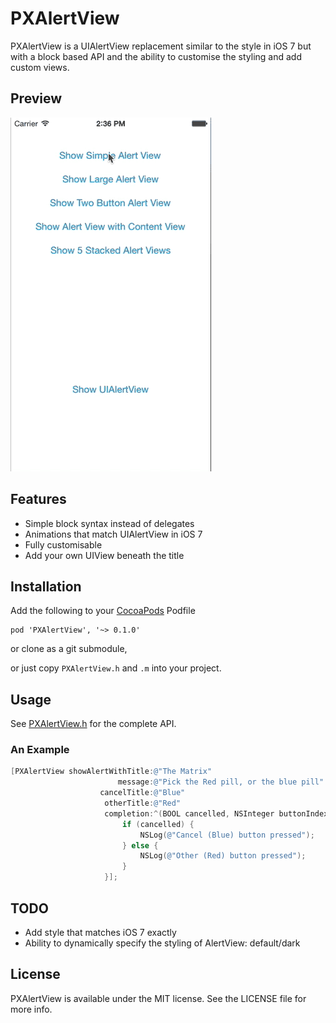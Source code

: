 # PXAlertView

PXAlertView is a UIAlertView replacement similar to the style in iOS 7 but with a block based API and the ability to customise the styling and add custom views.

## Preview
![Demo Animation](animation.gif)

## Features

* Simple block syntax instead of delegates
* Animations that match UIAlertView in iOS 7
* Fully customisable
* Add your own UIView beneath the title

## Installation

Add the following to your [CocoaPods](http://cocoapods.org/) Podfile

	pod 'PXAlertView', '~> 0.1.0'

or clone as a git submodule,

or just copy ```PXAlertView.h``` and ```.m``` into your project.

## Usage

See [PXAlertView.h](Classes/PXAlertView.h) for the complete API.

### An Example

```Objective-C
[PXAlertView showAlertWithTitle:@"The Matrix"
                        message:@"Pick the Red pill, or the blue pill"
                    cancelTitle:@"Blue"
                     otherTitle:@"Red"
                     completion:^(BOOL cancelled, NSInteger buttonIndex) {
                         if (cancelled) {
                             NSLog(@"Cancel (Blue) button pressed");
                         } else {
                             NSLog(@"Other (Red) button pressed");
                         }
                     }];
```

## TODO

* Add style that matches iOS 7 exactly
* Ability to dynamically specify the styling of AlertView: default/dark

## License

PXAlertView is available under the MIT license. See the LICENSE file for more info.
